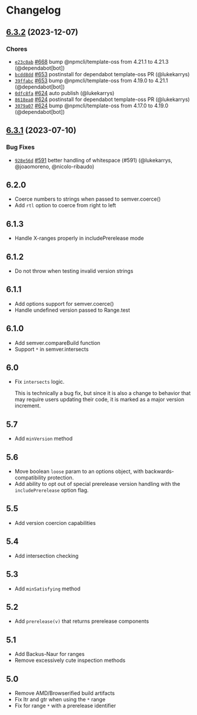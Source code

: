 # Changelog

## [6.3.2](https://github.com/npm/node-semver/compare/v6.3.1...v6.3.2) (2023-12-07)

### Chores

* [`e23c0ab`](https://github.com/npm/node-semver/commit/e23c0ab358943ff038f4bdb13dc6a19853bbb90d) [#668](https://github.com/npm/node-semver/pull/668) bump @npmcli/template-oss from 4.21.1 to 4.21.3 (@dependabot[bot])
* [`bcdd8dd`](https://github.com/npm/node-semver/commit/bcdd8dd754312780128adf7894b287347cad9652) [#653](https://github.com/npm/node-semver/pull/653) postinstall for dependabot template-oss PR (@lukekarrys)
* [`39ffabc`](https://github.com/npm/node-semver/commit/39ffabcc2a9fc302ad267323f38e909449daec37) [#653](https://github.com/npm/node-semver/pull/653) bump @npmcli/template-oss from 4.19.0 to 4.21.1 (@dependabot[bot])
* [`0dfc8fa`](https://github.com/npm/node-semver/commit/0dfc8fa1f7a25eda59a70bdd484a6d78657fce3a) [#624](https://github.com/npm/node-semver/pull/624) auto publish (@lukekarrys)
* [`8618ea0`](https://github.com/npm/node-semver/commit/8618ea0c63061a206176b9c05d14518772313a6f) [#624](https://github.com/npm/node-semver/pull/624) postinstall for dependabot template-oss PR (@lukekarrys)
* [`3079a07`](https://github.com/npm/node-semver/commit/3079a0769e1a26e3547d22e7675b88d136e88ee7) [#624](https://github.com/npm/node-semver/pull/624) bump @npmcli/template-oss from 4.17.0 to 4.19.0 (@dependabot[bot])

## [6.3.1](https://github.com/npm/node-semver/compare/v6.3.0...v6.3.1) (2023-07-10)

### Bug Fixes

* [`928e56d`](https://github.com/npm/node-semver/commit/928e56d21150da0413a3333a3148b20e741a920c) [#591](https://github.com/npm/node-semver/pull/591) better handling of whitespace (#591) (@lukekarrys, @joaomoreno, @nicolo-ribaudo)

## 6.2.0

* Coerce numbers to strings when passed to semver.coerce()
* Add `rtl` option to coerce from right to left

## 6.1.3

* Handle X-ranges properly in includePrerelease mode

## 6.1.2

* Do not throw when testing invalid version strings

## 6.1.1

* Add options support for semver.coerce()
* Handle undefined version passed to Range.test

## 6.1.0

* Add semver.compareBuild function
* Support `*` in semver.intersects

## 6.0

* Fix `intersects` logic.

    This is technically a bug fix, but since it is also a change to behavior
    that may require users updating their code, it is marked as a major
    version increment.

## 5.7

* Add `minVersion` method

## 5.6

* Move boolean `loose` param to an options object, with
  backwards-compatibility protection.
* Add ability to opt out of special prerelease version handling with
  the `includePrerelease` option flag.

## 5.5

* Add version coercion capabilities

## 5.4

* Add intersection checking

## 5.3

* Add `minSatisfying` method

## 5.2

* Add `prerelease(v)` that returns prerelease components

## 5.1

* Add Backus-Naur for ranges
* Remove excessively cute inspection methods

## 5.0

* Remove AMD/Browserified build artifacts
* Fix ltr and gtr when using the `*` range
* Fix for range `*` with a prerelease identifier
